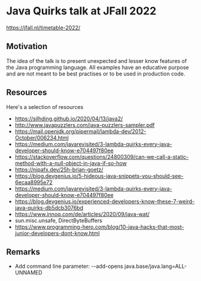 # Java Quirks talk at JFall 2022
https://jfall.nl/timetable-2022/

## Motivation
The idea of the talk is to present unexpected and lesser know features of the Java programming
language. All examples have an educative purpose and are not meant to be best practises
or to be used in production code.

## Resources
Here's a selection of resources
- https://silhding.github.io/2020/04/13/java2/
- http://www.javapuzzlers.com/java-puzzlers-sampler.pdf
- https://mail.openjdk.org/pipermail/lambda-dev/2012-October/006234.html
- https://medium.com/javarevisited/3-lambda-quirks-every-java-developer-should-know-e704497f80ee
- https://stackoverflow.com/questions/24800309/can-we-call-a-static-method-with-a-null-object-in-java-if-so-how
- https://nipafx.dev/25h-brian-goetz/
- https://blog.devgenius.io/5-hideous-java-snippets-you-should-see-6ecaa8995e72
- https://medium.com/javarevisited/3-lambda-quirks-every-java-developer-should-know-e704497f80ee
- https://blog.devgenius.io/experienced-developers-know-these-7-weird-java-quirks-db5dcb3076bd
- https://www.innoq.com/de/articles/2020/09/java-wat/
- sun.misc.unsafe, DirectByteBuffers
- https://www.programming-hero.com/blog/10-java-hacks-that-most-junior-developers-dont-know.html

## Remarks
- Add command line parameter: --add-opens java.base/java.lang=ALL-UNNAMED